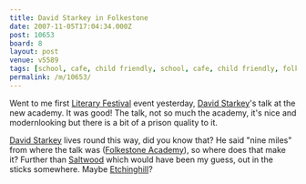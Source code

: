```yaml
---
title: David Starkey in Folkestone
date: 2007-11-05T17:04:34.000Z
post: 10653
board: 8
layout: post
venue: v5589
tags: [school, cafe, child friendly, school, cafe, child friendly, folkestone, literary festival, david starkey, folkestone academy]
permalink: /m/10653/
---
```

Went to me first <a href="/wiki/literary+festival">Literary Festival</a> event yesterday, <a href="/wiki/david+starkey">David Starkey</a>'s talk at the new academy. It was good! The talk, not so much the academy, it's nice and modernlooking but there is a bit of a prison quality to it.

<a href="/wiki/david+starkey">David Starkey</a> lives round this way, did you know that? He said "nine miles" from where the talk was (<a href="/wiki/folkestone+academy">Folkestone Academy</a>), so where does that make it? Further than <a href="/wiki/saltwood">Saltwood</a> which would have been my guess, out in the sticks somewhere. Maybe <a href="/wiki/etchinghill">Etchinghill</a>?
